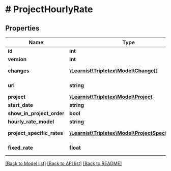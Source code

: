 # # ProjectHourlyRate

## Properties

Name | Type | Description | Notes
------------ | ------------- | ------------- | -------------
**id** | **int** |  | [optional]
**version** | **int** |  | [optional]
**changes** | [**\Learnist\Tripletex\Model\Change[]**](Change.md) |  | [optional] [readonly]
**url** | **string** |  | [optional] [readonly]
**project** | [**\Learnist\Tripletex\Model\Project**](Project.md) |  | [optional]
**start_date** | **string** |  |
**show_in_project_order** | **bool** | Show on contract confirmation/offers | [optional]
**hourly_rate_model** | **string** | Defines the model used for the hourly rate. |
**project_specific_rates** | [**\Learnist\Tripletex\Model\ProjectSpecificRate[]**](ProjectSpecificRate.md) | Project specific rates if hourlyRateModel is TYPE_PROJECT_SPECIFIC_HOURLY_RATES. | [optional]
**fixed_rate** | **float** | Fixed Hourly rates if hourlyRateModel is TYPE_FIXED_HOURLY_RATE. | [optional]

[[Back to Model list]](../../README.md#models) [[Back to API list]](../../README.md#endpoints) [[Back to README]](../../README.md)
